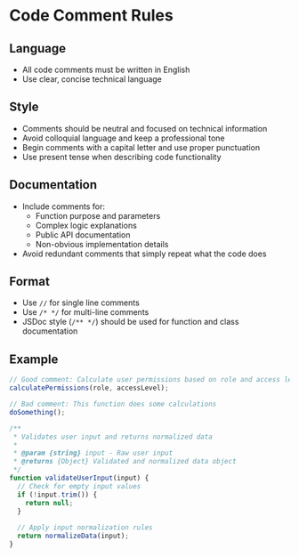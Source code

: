 # Code Comment Rules

## Language
- All code comments must be written in English
- Use clear, concise technical language

## Style
- Comments should be neutral and focused on technical information
- Avoid colloquial language and keep a professional tone
- Begin comments with a capital letter and use proper punctuation
- Use present tense when describing code functionality

## Documentation
- Include comments for:
  - Function purpose and parameters
  - Complex logic explanations
  - Public API documentation
  - Non-obvious implementation details
- Avoid redundant comments that simply repeat what the code does

## Format
- Use `//` for single line comments
- Use `/* */` for multi-line comments
- JSDoc style (`/** */`) should be used for function and class documentation

## Example
```javascript
// Good comment: Calculate user permissions based on role and access level
calculatePermissions(role, accessLevel);

// Bad comment: This function does some calculations
doSomething();

/**
 * Validates user input and returns normalized data
 * 
 * @param {string} input - Raw user input
 * @returns {Object} Validated and normalized data object
 */
function validateUserInput(input) {
  // Check for empty input values
  if (!input.trim()) {
    return null;
  }
  
  // Apply input normalization rules
  return normalizeData(input);
}
``` 